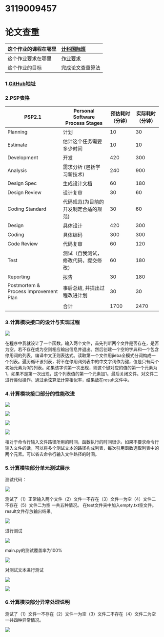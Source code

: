 # 3119009457
# 论文查重
|    这个作业的课程在哪里    |    [计科国际班](https://edu.cnblogs.com/campus/gdgy/Internationalcourseincomputationalscienceandtechnology/join?id=CfDJ8NACB8VE9qlHm6Ujjqxvg5Ayisg__TqvFN0AM6AtU_c_KypnNsqE5fknzqPAYNrCn0O7WZhz0Aix4FonDG9TOlV33NuUS00SAIvr-e7vaJSyDvdlufquf2FCwW5Fe0vtiacNlgZLvMc9_SozgheHEBU)|
| :----                    | :---- |
|    这个作业要求在哪里      |    [作业要求](https://edu.cnblogs.com/campus/gdgy/Internationalcourseincomputationalscienceandtechnology/homework/12187)   |      
|    这个作业的目标          |    完成论文查重算法    | 
### 1.[GitHub地址](https://github.com/xiaotuolu/3119009457)
### 2.PSP表格
|PSP2.1                                |Personal Software Process Stages  |预估耗时（分钟）| 实际耗时（分钟）|    
|                                      -|-                                 |-             |-|
|Planning                              |计划                              |10            |30                |
|Estimate                              |估计这个任务需要多少时间            |10            |10                |
|Development                           |开发                              |420           |300                |
|Analysis                              |需求分析 (包括学习新技术)           |240           |900               |
|Design Spec                           |生成设计文档                       |60            |180                |
|Design Review                         |设计复审                          |30             |60               |
|Coding Standard                       |代码规范(为目前的开发制定合适的规范)|30             |60                |
|Design                                |具体设计                          |420            |300               |
|Coding                                |具体编码                          |300            |300               | 
|Code Review                           |代码复审                          |60             |120               | 
|Test                                  |测试（自我测试，修改代码，提交修改）|60             |180                | 
|Reporting                             |报告                              |30            |180                | 
|Postmortem & Process Improvement Plan |事后总结, 并提出过程改进计划        |30            |30                | 
|                                      |合计                              |1700          |2470                |
### 3.计算模块接口的设计与实现过程
![](https://img2020.cnblogs.com/blog/2526474/202109/2526474-20210919043620032-1406924399.png)

在程序中我就设计了一个函数。输入两个文件，首先判断两个文件是否存在，是否为空。若不存在或为空则相应输出信息并退出。然后创建一个空的字典和一个包含停用词的列表，编译中文正则表达式。读取第一个文件用jieba全模式分词构成一个列表。遍历循环该列表，将不在停用词列表中的中文字词作为键，值是只有两个初始元素为0的列表。如果该字词第一次出现，则这个键对应的值的第一个元素为1，如果不是第一次出现，这个列表值的第一个元素加1。最后关闭文件。对文件二进行类似操作。通过余弦算法计算相似率，结果放在result文件中。
### 4.计算模块接口部分的性能改进
![](https://img2020.cnblogs.com/blog/2526474/202109/2526474-20210919214327323-41503690.png)

![](https://img2020.cnblogs.com/blog/2526474/202109/2526474-20210919215007581-1206480331.png)

![](https://img2020.cnblogs.com/blog/2526474/202109/2526474-20210919215031747-1332023259.png)

![](https://img2020.cnblogs.com/blog/2526474/202109/2526474-20210919215058787-1438172091.png)

相对于命令行输入文件路径所用的时间，函数执行的时间很少。如果不要求命令行输入文件的话，可以将多个测试文本的路径构成列表，每次引用函数选取列表中的两个元素。可以省去命令行输入文件路径的时间。
### 5.计算模块部分单元测试展示
测试代码：

![](https://img2020.cnblogs.com/blog/2526474/202109/2526474-20210919222834065-1268751856.png)

测试了（1）正常输入两个文件（2）文件一不存在（3）文件一为空（4）文件二不存在（5）文件二为空 一共五种情况。
在test文件夹中加入empty.txt空文件。result文件存放输出结果。

![](https://img2020.cnblogs.com/blog/2526474/202109/2526474-20210919223711720-164509536.png)

进行测试

![](https://img2020.cnblogs.com/blog/2526474/202109/2526474-20210919224224318-2122125454.png)

main.py的测试覆盖率为100%

![](https://img2020.cnblogs.com/blog/2526474/202109/2526474-20210919224309413-4795609.png)

对测试文本进行测试

![](https://img2020.cnblogs.com/blog/2526474/202109/2526474-20210919225604688-1091639046.png)

![](https://img2020.cnblogs.com/blog/2526474/202109/2526474-20210919225627593-446141571.png)


### 6.计算模块部分异常处理说明
测试了（1）文件一不存在（2）文件一为空（3）文件二不存在（4）文件二为空 一共四种异常情况。

![](https://img2020.cnblogs.com/blog/2526474/202109/2526474-20210919224744865-1297104344.png)
